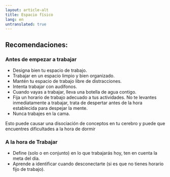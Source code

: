 ```yaml
---
layout: article-alt
title: Espacio físico
lang: en
untranslated: true
---
```


## Recomendaciones:

### Antes de empezar a trabajar

- Designa bien tu espacio de trabajo.
- Trabajar en un espacio limpio y bien organizado.
- Mantén tu espacio de trabajo libre de distracciones.
- Intenta trabajar con audífonos.
- Cuando vayas a trabajar, lleva una botella de agua contigo.
- Fija un horario de trabajo adecuado a tus actividades.
No te levantes inmediatamente a trabajar, trata de despertar antes de la hora establecida para despejar la mente.
- Nunca trabajes en la cama.


Esto puede causar una disociación de conceptos en tu cerebro y puede que encuentres dificultades a la hora de dormir

### A la hora de Trabajar

- Define (solo o en conjunto) en lo que trabajarás hoy, ten en cuenta la meta del día.
- Aprende a identificar cuando desconectarte (si es que no tienes horario fijo de trabajo).
